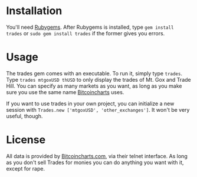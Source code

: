 Installation
============

You'll need [Rubygems](https://rubygems.org/pages/download). After Rubygems is installed, type `gem install trades` or `sudo gem install trades` if the former gives you errors.

Usage
=====

The trades gem comes with an executable. To run it, simply type `trades`. Type `trades mtgoxUSD thUSD` to only display the trades of Mt. Gox and Trade Hill. You can specify as many markets as you want, as long as you make sure you use the same name [Bitcoincharts](http://bitcoincharts.com/) uses. 

If you want to use trades in your own project, you can initialize a new session with `Trades.new ['mtgoxUSD', 'other_exchanges']`. It won't be very useful, though.

License
=======

All data is provided by [Bitcoincharts.com](http://bitcoincharts.com/), via their telnet interface. As long as you don't sell Trades for monies you can do anything you want with it, except for rape.